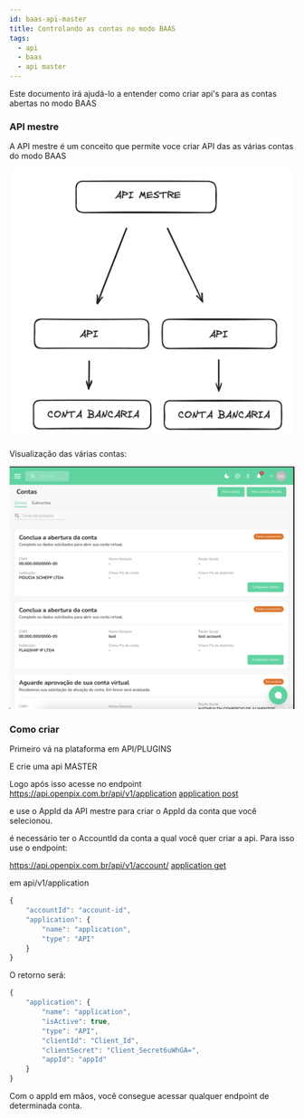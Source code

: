 ```yaml
---
id: baas-api-master
title: Controlando as contas no modo BAAS
tags:
  - api
  - baas
  - api master
---
```


Este documento irá ajudá-lo a entender como criar api's para as contas abertas no modo BAAS

### API mestre

A API mestre é um conceito que permite voce criar API das as várias contas do modo BAAS

![api-mestre](__assets__/api-mestre.png)

Visualização das várias contas:

![api-mestre](__assets__/accounts.png)

### Como criar

Primeiro vá na plataforma em API/PLUGINS

E crie uma api MASTER

Logo após isso acesse no endpoint https://api.openpix.com.br/api/v1/application [application post](https://developers.openpix.com.br/en/api#tag/application/paths/~1api~1v1~1application/post)

e use o AppId da API mestre para criar o AppId da conta que você selecionou. 

é necessário ter o AccountId da conta a qual você quer criar a api. Para isso use o endpoint: 

https://api.openpix.com.br/api/v1/account/ [application get](https://api.openpix.com.br/api/v1/account/)

em api/v1/application

```ts
{
	"accountId": "account-id",
	"application": {
		"name": "application",
		"type": "API"
	}
}
```
O retorno será: 
```ts
{
	"application": {
		"name": "application",
		"isActive": true,
		"type": "API",
		"clientId": "Client_Id",
		"clientSecret": "Client_Secret6uWhGA=",
		"appId": "appId"
	}
}
```

Com o appId em mãos, você consegue acessar qualquer endpoint de determinada conta.